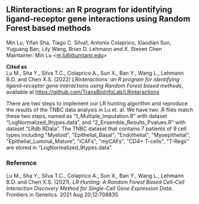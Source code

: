 ## LRinteractions: an R program for identifying ligand-receptor gene interactions using Random Forest based methods

Min Lu, Yifan Sha, Tiago C. Silva1, Antonio Colaprico, Xiaodian Sun, Yuguang Ban, Lily Wang, Brian D. Lehmann and X. Steven Chen
<br>
Maintainer: Min Lu \<m.lu6@umiami.edu\>

**Cited as**<br>
Lu M., Sha Y., Silva T.C., Colaprico A., Sun X., Ban Y., Wang L., Lehmann B.D. and Chen X.S. (2022) *LRinteractions: an R program for identifying ligand-receptor gene interactions using Random Forest based methods*, available at https://github.com/TransBioInfoLab/LRinteractions


There are two steps to implement our LR hunting algorithm and reproduce the results of the TNBC data analysis in Lu et. al. We have two .R files match these two steps, named as “1_Multiple_Imputation.R” with dataset “LogNormalized_9types.data”, and “2_Ensemble_Results_Pvalues.R” with dataset “LRdb.RData”. The TNBC dataset that contains 7 patients of 9 cell types including "Myeloid", "Epithelial_Basal", "Endothelial", "Myoepithelial", "Epithelial_Luminal_Mature", "iCAFs", "myCAFs", "CD4+ T-cells", "T-Regs" are stored in “LogNormalized_9types.data”.

### Reference<br>
Lu M., Sha Y., Silva T.C., Colaprico A., Sun X., Ban Y., Wang L., Lehmann B.D. and Chen X.S. (2021). *LR Hunting: A Random Forest Based Cell–Cell Interaction Discovery Method for Single-Cell Gene Expression Data*. Frontiers in Genetics. 2021 Aug 20;12:708835.
